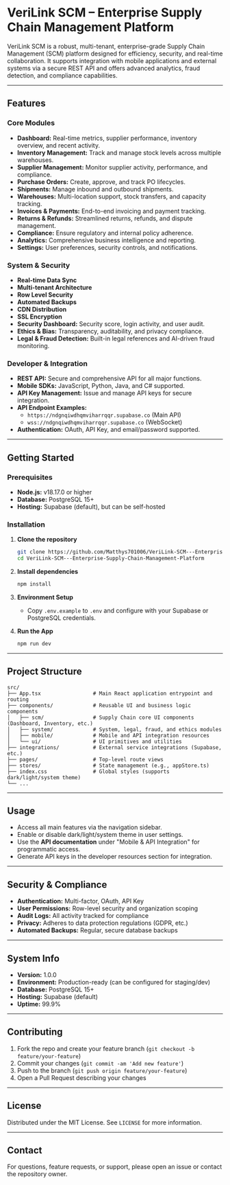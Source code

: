 # VeriLink SCM – Enterprise Supply Chain Management Platform

VeriLink SCM is a robust, multi-tenant, enterprise-grade Supply Chain Management (SCM) platform designed for efficiency, security, and real-time collaboration. It supports integration with mobile applications and external systems via a secure REST API and offers advanced analytics, fraud detection, and compliance capabilities.

---

## Features

### Core Modules
- **Dashboard:** Real-time metrics, supplier performance, inventory overview, and recent activity.
- **Inventory Management:** Track and manage stock levels across multiple warehouses.
- **Supplier Management:** Monitor supplier activity, performance, and compliance.
- **Purchase Orders:** Create, approve, and track PO lifecycles.
- **Shipments:** Manage inbound and outbound shipments.
- **Warehouses:** Multi-location support, stock transfers, and capacity tracking.
- **Invoices & Payments:** End-to-end invoicing and payment tracking.
- **Returns & Refunds:** Streamlined returns, refunds, and dispute management.
- **Compliance:** Ensure regulatory and internal policy adherence.
- **Analytics:** Comprehensive business intelligence and reporting.
- **Settings:** User preferences, security controls, and notifications.

### System & Security
- **Real-time Data Sync**
- **Multi-tenant Architecture**
- **Row Level Security**
- **Automated Backups**
- **CDN Distribution**
- **SSL Encryption**
- **Security Dashboard:** Security score, login activity, and user audit.
- **Ethics & Bias:** Transparency, auditability, and privacy compliance.
- **Legal & Fraud Detection:** Built-in legal references and AI-driven fraud monitoring.

### Developer & Integration
- **REST API:** Secure and comprehensive API for all major functions.
- **Mobile SDKs:** JavaScript, Python, Java, and C# supported.
- **API Key Management:** Issue and manage API keys for secure integration.
- **API Endpoint Examples:**
  - `https://ndgnqiwdhqmviharrqqr.supabase.co` (Main API)
  - `wss://ndgnqiwdhqmviharrqqr.supabase.co` (WebSocket)
- **Authentication:** OAuth, API Key, and email/password supported.

---

## Getting Started

### Prerequisites
- **Node.js:** v18.17.0 or higher
- **Database:** PostgreSQL 15+
- **Hosting:** Supabase (default), but can be self-hosted

### Installation

1. **Clone the repository**
   ```bash
   git clone https://github.com/Matthys701006/VeriLink-SCM---Enterprise-Supply-Chain-Management-Platform.git
   cd VeriLink-SCM---Enterprise-Supply-Chain-Management-Platform
   ```

2. **Install dependencies**
   ```bash
   npm install
   ```

3. **Environment Setup**
   - Copy `.env.example` to `.env` and configure with your Supabase or PostgreSQL credentials.

4. **Run the App**
   ```bash
   npm run dev
   ```

---

## Project Structure

```
src/
├── App.tsx                 # Main React application entrypoint and routing
├── components/             # Reusable UI and business logic components
│   ├── scm/                # Supply Chain core UI components (Dashboard, Inventory, etc.)
│   ├── system/             # System, legal, fraud, and ethics modules
│   ├── mobile/             # Mobile and API integration resources
│   └── ui/                 # UI primitives and utilities
├── integrations/           # External service integrations (Supabase, etc.)
├── pages/                  # Top-level route views
├── stores/                 # State management (e.g., appStore.ts)
├── index.css               # Global styles (supports dark/light/system theme)
└── ...
```

---

## Usage

- Access all main features via the navigation sidebar.
- Enable or disable dark/light/system theme in user settings.
- Use the **API documentation** under "Mobile & API Integration" for programmatic access.
- Generate API keys in the developer resources section for integration.

---

## Security & Compliance

- **Authentication:** Multi-factor, OAuth, API Key
- **User Permissions:** Row-level security and organization scoping
- **Audit Logs:** All activity tracked for compliance
- **Privacy:** Adheres to data protection regulations (GDPR, etc.)
- **Automated Backups:** Regular, secure database backups

---

## System Info

- **Version:** 1.0.0
- **Environment:** Production-ready (can be configured for staging/dev)
- **Database:** PostgreSQL 15+
- **Hosting:** Supabase (default)
- **Uptime:** 99.9%

---

## Contributing

1. Fork the repo and create your feature branch (`git checkout -b feature/your-feature`)
2. Commit your changes (`git commit -am 'Add new feature'`)
3. Push to the branch (`git push origin feature/your-feature`)
4. Open a Pull Request describing your changes

---

## License

Distributed under the MIT License. See `LICENSE` for more information.

---

## Contact

For questions, feature requests, or support, please open an issue or contact the repository owner.
